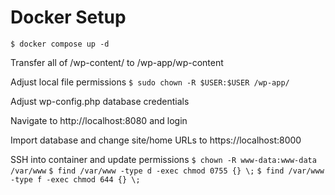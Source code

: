 # Docker Setup

`$ docker compose up -d`

Transfer all of /wp-content/ to /wp-app/wp-content

Adjust local file permissions
`$ sudo chown -R $USER:$USER /wp-app/`

Adjust wp-config.php database credentials

Navigate to http://localhost:8080 and login

Import database and change site/home URLs to https://localhost:8000

SSH into container and update permissions 
`$ chown -R www-data:www-data /var/www`
`$ find /var/www -type d -exec chmod 0755 {} \;`
`$ find /var/www -type f -exec chmod 644 {} \;`
